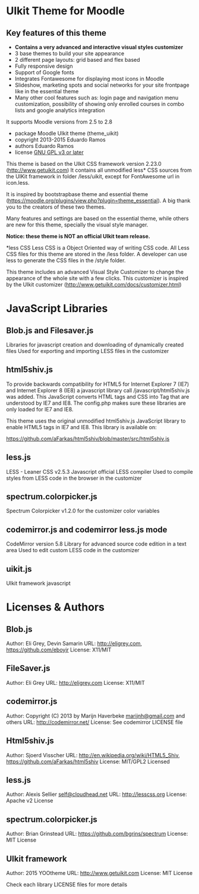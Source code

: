 UIkit Theme for Moodle
=======================

Key features of this theme
---------------------------

* **Contains a very advanced and interactive visual styles customizer**
* 3 base themes to build your site appearance
* 2 different page layouts: grid based and flex based
* Fully responsive design
* Support of Google fonts
* Integrates Fontawesome for displaying most icons in Moodle
* Slideshow, marketing spots and social networks for your site frontpage like in the essential theme
* Many other cool features such as: login page and navigation menu customization, possibility of showing only enrolled courses in combo lists and google analytics integration

It supports Moodle versions from 2.5 to 2.8

* package   Moodle UIkit theme (theme_uikit)
* copyright 2013-2015 Eduardo Ramos
* authors   Eduardo Ramos
* license   [GNU GPL v3 or later](http://www.gnu.org/copyleft/gpl.html)

This theme is based on the UIkit CSS framework version 2.23.0 (http://www.getuikit.com)
It contains all unmodified less* CSS sources from the UIKit framework in folder /less/uikit, except for FontAwesome url in icon.less.

It is inspired by bootstrapbase theme and essential theme (https://moodle.org/plugins/view.php?plugin=theme_essential). A big thank you to the creators of these two themes.

Many features and settings are based on the essential theme, while others are new for this theme, specially the visual style manager.

**Notice: these theme is NOT an official UIkit team release.**

*less CSS
Less CSS is a Object Oriented way of writing CSS code. All Less CSS files
for this theme are stored in the /less folder. A developer can use less
to generate the CSS files in the /style folder.


This theme includes an advanced Visual Style Customizer to change the appearance of the whole site with a few clicks. This customizer is inspired by the UIkit customizer (http://www.getuikit.com/docs/customizer.html)






JavaScript Libraries
=====================


Blob.js and Filesaver.js
------------------------
Libraries for javascript creation and downloading of dynamically created files
Used for exporting and importing LESS files in the customizer

html5shiv.js
------------
To provide backwards compatibility for HTML5 for Internet Explorer 7 (IE7) and Internet
Explorer 8 (IE8) a javascript library call /javascript/html5shiv.js was added. This
JavaScript converts HTML tags and CSS into Tag that are understood by IE7 and IE8.
The config.php makes sure these libraries are only loaded for IE7 and IE8.

This theme uses the original unmodified html5shiv.js JavaScript library to enable HTML5 tags in IE7 and IE8.
This library is available on:

https://github.com/aFarkas/html5shiv/blob/master/src/html5shiv.js

less.js
-------
LESS - Leaner CSS v2.5.3
Javascript official LESS compiler
Used to compile styles from LESS code in the browser in the customizer

spectrum.colorpicker.js
--------------------
Spectrum Colorpicker v1.2.0 for the customizer color variables

codemirror.js and codemirror less.js mode
--------------------
CodeMirror version 5.8
Library for advanced source code edition in a text area
Used to edit custom LESS code in the customizer

uikit.js
---------
UIkit framework javascript









Licenses & Authors
==================

Blob.js
------------------------
Author: Eli Grey, Devin Samarin
URL: http://eligrey.com, https://github.com/eboyjr
License: X11/MIT

FileSaver.js
------------------------
Author: Eli Grey 
URL: http://eligrey.com
License: X11/MIT

codemirror.js
--------------------
Author: Copyright (C) 2013 by Marijn Haverbeke <marijnh@gmail.com> and others
URL: http://codemirror.net/
License: See codemirror LICENSE file

Html5shiv.js
------------
Author: Sjoerd Visscher
URL: http://en.wikipedia.org/wiki/HTML5_Shiv, https://github.com/aFarkas/html5shiv
License: MIT/GPL2 Licensed

less.js
------------
Author: Alexis Sellier <self@cloudhead.net> 
URL: http://lesscss.org
License: Apache v2 License

spectrum.colorpicker.js
------------
Author: Brian Grinstead
URL: https://github.com/bgrins/spectrum
License: MIT License

UIkit framework
------------
Author: 2015 YOOtheme
URL: http://www.getuikit.com 
License: MIT License

Check each library LICENSE files for more details

